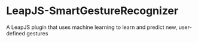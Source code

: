 LeapJS-SmartGestureRecognizer
=============================

A LeapJS plugin that uses machine learning to learn and predict new, user-defined gestures 
